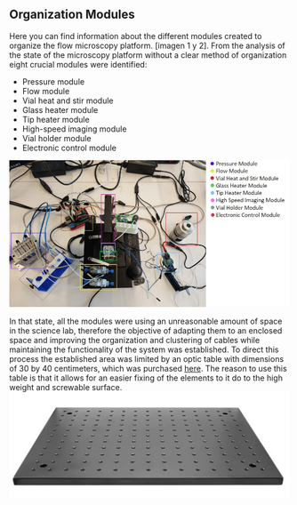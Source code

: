 ## Organization Modules 
Here you can find information about the different modules created to organize the flow microscopy platform.
[imagen 1 y 2].
From the analysis of the state of the microscopy platform without a clear method of organization eight crucial modules were identified:
- Pressure module
- Flow module
- Vial heat and stir module
- Glass heater module
- Tip heater module
- High-speed imaging module 
- Vial holder module 
- Electronic control module
<img src="InitialModules.jpg" width="600"> 

In that state, all the modules were using an unreasonable amount of space in the science lab, therefore the objective of adapting them to an enclosed space and improving the organization and clustering of cables while maintaining the functionality of the system was established. To direct this process the established area was limited by an optic table with dimensions of 30 by 40 centimeters, which was purchased [here](https://es.aliexpress.com/item/1005005133684496.html?spm=a2g0o.order_list.order_list_main.145.b227194dLrgZ7B&gatewayAdapt=glo2esp). The reason to use this table is that it allows for an easier fixing of the elements to it do to the high weight and screwable surface.
<img src="30x40 Plate.jpg" width="600"> 

